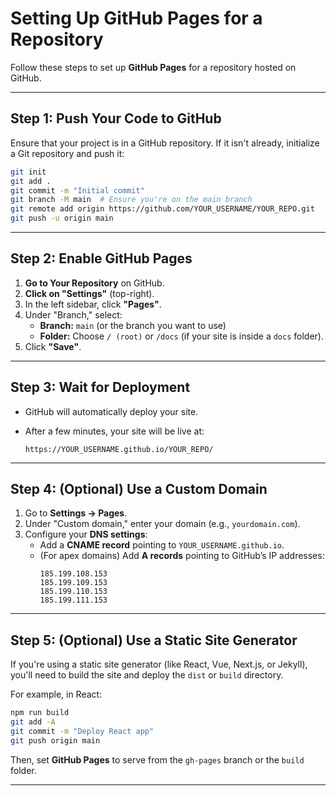 # Setting Up GitHub Pages for a Repository

Follow these steps to set up **GitHub Pages** for a repository hosted on GitHub.

---

## **Step 1: Push Your Code to GitHub**

Ensure that your project is in a GitHub repository. If it isn't already, initialize a Git repository and push it:

```sh
git init
git add .
git commit -m "Initial commit"
git branch -M main  # Ensure you're on the main branch
git remote add origin https://github.com/YOUR_USERNAME/YOUR_REPO.git
git push -u origin main
```

---

## **Step 2: Enable GitHub Pages**

1. **Go to Your Repository** on GitHub.
2. **Click on "Settings"** (top-right).
3. In the left sidebar, click **"Pages"**.
4. Under "Branch," select:
   - **Branch:** `main` (or the branch you want to use)
   - **Folder:** Choose `/ (root)` or `/docs` (if your site is inside a `docs` folder).
5. Click **"Save"**.

---

## **Step 3: Wait for Deployment**

- GitHub will automatically deploy your site.
- After a few minutes, your site will be live at:

  ```
  https://YOUR_USERNAME.github.io/YOUR_REPO/
  ```

---

## **Step 4: (Optional) Use a Custom Domain**

1. Go to **Settings → Pages**.
2. Under "Custom domain," enter your domain (e.g., `yourdomain.com`).
3. Configure your **DNS settings**:
   - Add a **CNAME record** pointing to `YOUR_USERNAME.github.io`.
   - (For apex domains) Add **A records** pointing to GitHub’s IP addresses:
     ```
     185.199.108.153
     185.199.109.153
     185.199.110.153
     185.199.111.153
     ```

---

## **Step 5: (Optional) Use a Static Site Generator**

If you're using a static site generator (like React, Vue, Next.js, or Jekyll), you'll need to build the site and deploy the `dist` or `build` directory.

For example, in React:

```sh
npm run build
git add -A
git commit -m "Deploy React app"
git push origin main
```

Then, set **GitHub Pages** to serve from the `gh-pages` branch or the `build` folder.

---
